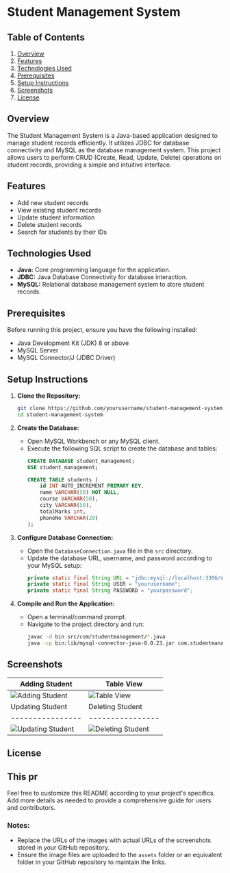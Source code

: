 # Student Management System

## Table of Contents

1. [Overview](#overview)
2. [Features](#features)
3. [Technologies Used](#technologies-used)
4. [Prerequisites](#prerequisites)
5. [Setup Instructions](#setup-instructions)
6. [Screenshots](#screenshots)
7. [License](#license)

## Overview

The Student Management System is a Java-based application designed to manage student records efficiently. It utilizes JDBC for database connectivity and MySQL as the database management system. This project allows users to perform CRUD (Create, Read, Update, Delete) operations on student records, providing a simple and intuitive interface.

## Features

- Add new student records
- View existing student records
- Update student information
- Delete student records
- Search for students by their IDs

## Technologies Used

- **Java:** Core programming language for the application.
- **JDBC:** Java Database Connectivity for database interaction.
- **MySQL:** Relational database management system to store student records.

## Prerequisites

Before running this project, ensure you have the following installed:

- Java Development Kit (JDK) 8 or above
- MySQL Server
- MySQL Connector/J (JDBC Driver)

## Setup Instructions

1. **Clone the Repository:**
   ```sh
   git clone https://github.com/yourusername/student-management-system.git
   cd student-management-system
   ```

2. **Create the Database:**
   - Open MySQL Workbench or any MySQL client.
   - Execute the following SQL script to create the database and tables:
     ```sql
     CREATE DATABASE student_management;
     USE student_management;

     CREATE TABLE students (
         id INT AUTO_INCREMENT PRIMARY KEY,
         name VARCHAR(50) NOT NULL,
         course VARCHAR(50),
         city VARCHAR(50),
         totalMarks int,
         phoneNo VARCHAR(20)
     );
     ```

3. **Configure Database Connection:**
   - Open the `DatabaseConnection.java` file in the `src` directory.
   - Update the database URL, username, and password according to your MySQL setup:
     ```java
     private static final String URL = "jdbc:mysql://localhost:3306/database_name";
     private static final String USER = "yourusername";
     private static final String PASSWORD = "yourpassword";
     ```

4. **Compile and Run the Application:**
   - Open a terminal/command prompt.
   - Navigate to the project directory and run:
     ```sh
     javac -d bin src/com/studentmanagement/*.java
     java -cp bin:lib/mysql-connector-java-8.0.23.jar com.studentmanagement.Main
     ```

## Screenshots

| Adding Student | Table View |
| -------------- | ---------- |
| ![Adding Student](https://github.com/user-attachments/assets/e323979d-28cc-476b-b47e-5e70d4d32588) | ![Table View](https://github.com/user-attachments/assets/c2106e98-cda0-4578-9777-aac4cb4ed3f6) |
| Updating Student | Deleting Student |
| ---------------- | ---------------- |
| ![Updating Student](https://github.com/user-attachments/assets/afc13a23-a360-402d-9650-0e4128e108be) | ![Deleting Student](https://github.com/user-attachments/assets/91f7f1be-f750-48c7-b732-d8473f257761) |

## License

This pr
---

Feel free to customize this README according to your project's specifics. Add more details as needed to provide a comprehensive guide for users and contributors.

### Notes:
- Replace the URLs of the images with actual URLs of the screenshots stored in your GitHub repository.
- Ensure the image files are uploaded to the `assets` folder or an equivalent folder in your GitHub repository to maintain the links.
